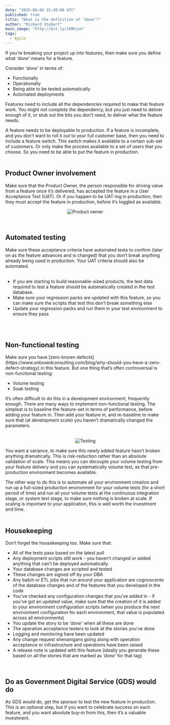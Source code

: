 ```yaml
---
date: "2015-08-04 15:30:00 UTC"
published: true
title: "What is the definition of ‘done’?"
author: "Richard Stobart"
main_image: "http://bit.ly/1KBkjxe"
tags:
  - Agile
---
```


If you’re breaking your project up into features, then make sure you define what <i>‘done’</i> means for a feature.<br/>

Consider <i>‘done’</i> in terms of:<br/>

* Functionally
* Operationally
* Being able to be tested automatically
* Automated deployments

Features need to include all the dependencies required to make that feature work. You might not <i>complete</i> the dependency, but you just need to deliver enough of it, or stub out the bits you don’t need, to deliver what the feature needs.<br/>

A feature needs to be deployable to production. If a feature is incomplete, and you don’t want to roll it out to your full customer base, then you need to include a feature switch. This switch makes it available to a certain sub-set of customers. Or only make the process available to a set of users that you choose. So you need to be able to put the feature in production.<br/>
<br/>

<h2>Product Owner involvement</h2>
Make sure that the Product Owner, the person responsible for driving value from a feature once it’s delivered, has accepted the feature in a User Acceptance Test (UAT). Or if you happen to be UAT-ing in production, then they must accept the feature in production, before it’s toggled as available.<br/>

<p align="center"><img src="http://bit.ly/1MvZEKp" alt="Product owner"></p>
<br>

<h2>Automated testing</h2>
Make sure these acceptance criteria have automated tests to confirm (later on as the feature advances and is changed) that you don’t break anything already being used in production. Your UAT criteria should also be automated.<br/>
<br/>

* If you are starting to build reasonable-sized products, the test data required to test a feature should be automatically created in the test database.
* Make sure your regression packs are updated with this feature, so you can make sure the scripts that test this don’t break something else
* Update your regression packs and run them in your test environment to ensure they pass
<br/>
<br/>

<h2>Non-functional testing</h2>
Make sure you have [zero-known defects](https://www.unboxedconsulting.com/blog/why-should-you-have-a-zero-defect-strategy) in this feature. But one thing that’s often controversial is non-functional testing:<br/>

* Volume testing
* Soak testing

It’s often difficult to do this in a development environment, frequently enough. There are many ways to implement non-functional testing. The simplest is to baseline the feature-set in terms of performance, before adding your feature in. Then add your feature in, and re-baseline to make sure that (at development scale) you haven’t dramatically changed the parameters.<br/>
<br/>

<p align="center"><img src="http://bit.ly/1KBkjxe" alt="Testing"></p>

You want a variance, to make sure this newly added feature hasn’t broken anything dramatically. This is risk-reduction rather than an absolute validation of scale. This means you can decouple your volume testing from your feature delivery and you can systematically volume test, as that pre-production environment becomes available.<br/>

The other way to do this is to automate all your environment creation and run up a full-sized production environment for your volume tests (for a short period of time) and run all your volume tests at the continuous integration stage, or system test stage, to make sure nothing is broken at scale. If scaling is important to your application, this is well worth the investment and time.<br/>
<br/>

<h2>Housekeeping</h2>
Don’t forget the housekeeping too. Make sure that:<br/>

* All of the tests pass based on the latest pull
* Any deployment scripts still work - you haven’t changed or added anything that can’t be deployed automatically
* Your database changes are scripted and tested
* These changes are signed off by your DBA
* Any batch or ETL jobs that run around your application are cognoscente of the database changes and of the features that you developed in the code
* You've checked any configuration changes that you’ve added in - if you’ve got an updated value, make sure that the creation of it is added to your environment configuration scripts (when you produce the next environment configuration for each environment, that value is populated across all environments)
* You update the story to be <i>‘done’</i> when all these are done
* The operation acceptance testers to look at the stories you’ve done
* Logging and monitoring have been updated
* Any change request shenanigans going along with operation acceptance or infrastructure and operations have been raised
* A release note is updated with this feature (ideally you generate these based on all the stories that are marked as <i>‘done’</i> for that tag)<br/>
<br/>

<h2>Do as Government Digital Service (GDS) would do</h2>
As GDS would do, get the sponsor to test the new feature in production. This is an optional step, but if you want to celebrate success on each feature, and you want absolute buy-in from this, then it’s a valuable investment.
